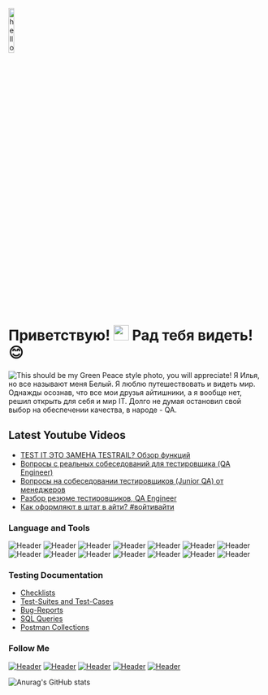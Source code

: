 <p align="left"><img width=15%" src="https://github.com/alansmathew/alansmathew/raw/master/lang.gif" alt="hello in different languages of the world;)" /></p>

# Приветствую! <img src="https://media.giphy.com/media/hvRJCLFzcasrR4ia7z/giphy.gif" width="30px"> Рад тебя видеть!:blush:

<img src="https://drive.google.com/file/d/1XRXLcRJiyXsbe1SK3AR6j_9J5lq_Lb0t/view?usp=share_link" alt="This should be my Green Peace style photo, you will appreciate!"> 
Я Илья, но все называют меня Белый. Я люблю путешествовать и видеть мир. Однажды осознав, что все мои друзья айтишники, а я вообще нет, решил открыть для себя и мир IT. Долго не думая остановил свой выбор на обеспечении качества, в народе - QA. 

## Latest Youtube Videos

<!-- YOUTUBE:START -->
- [TEST IT ЭТО ЗАМЕНА TESTRAIL? Обзор функций](https://www.youtube.com/watch?v=TInzuFHtFmM)
- [Вопросы с реальных собеседований для тестировщика &lpar;QA Engineer&rpar;](https://www.youtube.com/watch?v=cEq5OIHelCo)
- [Вопросы на собеседовании тестировщиков &lpar;Junior QA&rpar; от менеджеров](https://www.youtube.com/watch?v=Ew9hUAZkBr8)
- [Разбор резюме тестировщиков, QA Engineer](https://www.youtube.com/watch?v=kFk5wXAaoCw)
- [Как оформляют в штат в айти? #войтивайти](https://www.youtube.com/watch?v=Y2Xw0F4xeiA)
<!-- YOUTUBE:END -->

### Language and Tools
![Header](https://img.shields.io/badge/Jira-090909?style=for-the-badge&logo=jira&logoColor=136be1)
![Header](https://img.shields.io/badge/Postman-090909?style=for-the-badge&logo=postman&logoColor=f76935)
![Header](https://img.shields.io/badge/Swagger-090909?style=for-the-badge&logo=swagger&logoColor=7ede2b)
![Header](https://img.shields.io/badge/Github-090909?style=for-the-badge&logo=github&logoColor=8cc4d7)
![Header](https://img.shields.io/badge/AzureDevops-090909?style=for-the-badge&logo=azuredevops&logoColor=0074d0)
![Header](https://img.shields.io/badge/Figma-090909?style=for-the-badge&logo=figma&logoColor=7d5fa6)
![Header](https://img.shields.io/badge/Jenkins-090909?style=for-the-badge&logo=jenkins&logoColor=f7f7f7)
![Header](https://img.shields.io/badge/MySQL-090909?style=for-the-badge&logo=mysql&logoColor=00618a)
![Header](https://img.shields.io/badge/MongoDB-090909?style=for-the-badge&logo=mongodb&logoColor=4aa73c)
![Header](https://img.shields.io/badge/DevTools-090909?style=for-the-badge&logo=googlechrome&logoColor=2674f2)
![Header](https://img.shields.io/badge/AndroidStudio-090909?style=for-the-badge&logo=androidstudio&logoColor=3ad07d)
![Header](https://img.shields.io/badge/TestRail-090909?style=for-the-badge&logo=&logoColor=71b556)
![Header](https://img.shields.io/badge/Fiddler-090909?style=for-the-badge&logo=fiddler&logoColor=8cc4d7)
![Header](https://img.shields.io/badge/CharlesProxy-090909?style=for-the-badge&logo=charlesproxy&logoColor=8cc4d7)

### Testing Documentation

- [Checklists](https://github.com/artichokeee/checklist)
- [Test-Suites and Test-Cases](https://github.com/artichokeee/test-cases)
- [Bug-Reports](https://github.com/artichokeee/bug-reports)
- [SQL Queries](https://github.com/artichokeee/SQL)
- [Postman Collections](https://github.com/artichokeee/postman)

### Follow Me
[![Header](https://img.shields.io/badge/Youtube-090909?style=for-the-badge&logo=youtube&logoColor=f70000)](https://www.youtube.com/ArtsiomRusauQALife?sub_confirmation=1)
[![Header](https://img.shields.io/badge/Instagram-090909?style=for-the-badge&logo=instagram&logoColor=9939a3)](https://www.instagram.com/rusau.qalife/)
[![Header](https://img.shields.io/badge/Telegram-090909?style=for-the-badge&logo=telegram&logoColor=31a5db)](https://t.me/qachanell)
[![Header](https://img.shields.io/badge/Twitter-090909?style=for-the-badge&logo=twitter&logoColor=1c96e8)](https://twitter.com/rusau_qa)
[![Header](https://img.shields.io/badge/Linkedin-090909?style=for-the-badge&logo=linkedin&logoColor=0073b1)](https://www.linkedin.com/in/artsiomrusau/)

![Anurag's GitHub stats](https://github-readme-stats.vercel.app/api?username=artichokeee&show_icons=true&theme=radical)